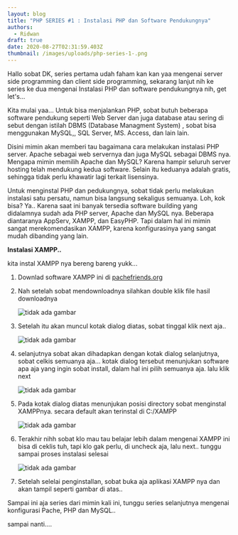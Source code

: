 ```yaml
---
layout: blog
title: "PHP SERIES #1 : Instalasi PHP dan Software Pendukungnya"
authors:
  - Ridwan
draft: true
date: 2020-08-27T02:31:59.403Z
thumbnail: /images/uploads/php-series-1-.png
---
```



Hallo sobat DK, series pertama udah faham kan kan yaa mengenai server side programming dan client side programming, sekarang lanjut nih ke series ke dua mengenai Instalasi PHP dan software pendukungnya nih, get let's...

Kita mulai yaa... Untuk bisa menjalankan PHP, sobat butuh beberapa software pendukung seperti Web Server dan juga database atau sering di sebut dengan istilah DBMS (Database Managment System) , sobat bisa menggunakan MySQL,, SQL Server, MS. Access, dan lain lain.

Disini mimin akan memberi tau bagaimana cara melakukan instalasi PHP server. Apache sebagai web servernya dan juga MySQL sebagai DBMS nya. Mengapa mimin memilih Apache dan MySQL? Karena hampir seluruh server hosting telah mendukung kedua software. Selain itu keduanya adalah gratis, sehingga tidak perlu khawatir lagi terkait lisensinya.

Untuk menginstal PHP dan pedukungnya, sobat tidak perlu melakukan instalasi satu persatu, namun bisa langsung sekaligus semuanya. Loh, kok bisa? Ya.. Karena saat ini banyak tersedia software building yang didalamnya sudah ada PHP server, Apache dan MySQL nya. Beberapa diantaranya AppServ, XAMPP, dan EasyPHP. Tapi dalam hal ini mimin sangat merekomendasikan XAMPP, karena konfigurasinya yang sangat mudah dibanding yang lain.

**Instalasi XAMPP..**

kita instal XAMPP nya bereng bareng yukk...

1. Downlad software XAMPP ini di [pachefriends.org](https://www.apachefriends.org/index.html)
2. Nah setelah sobat mendownloadnya silahkan double klik file hasil downloadnya

   ![tidak ada gambar](/images/uploads/1.png "gambar 1 ")
3. Setelah itu akan muncul kotak dialog diatas, sobat tinggal klik next aja..

   ![tidak ada gambar](/images/uploads/2.png "gambar 2 ")
4. selanjutnya sobat akan dihadapkan dengan kotak dialog selanjutnya, sobat celkis semuanya aja... kotak dialog tersebut menunjukan software apa aja yang ingin sobat install, dalam hal ini pilih semuanya aja. lalu klik next

   ![tidak ada gambar](/images/uploads/3.png "gambar 3")
5. Pada kotak dialog diatas menunjukan posisi directory sobat menginstal XAMPPnya. secara default akan terinstal di C:/XAMPP

   ![tidak ada gambar](/images/uploads/4.png "gambar 4 ")
6. Terakhir nihh sobat klo mau tau belajar lebih dalam mengenai XAMPP ini bisa di ceklis tuh, tapi klo gak perlu, di uncheck aja, lalu next.. tunggu sampai proses instalasi selesai

   ![tidak ada gambar](/images/uploads/5.png "gambar 5")
7. Setelah selelai penginstallan, sobat buka aja aplikasi XAMPP nya dan akan tampil seperti gambar di atas..



Sampai ini aja series dari mimin kali ini, tunggu series selanjutnya mengenai konfigurasi Pache, PHP dan MySQL..

sampai nanti....
